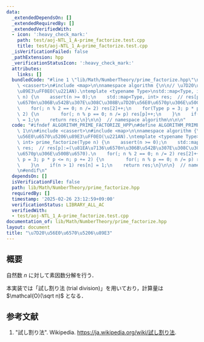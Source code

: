 ```yaml
---
data:
  _extendedDependsOn: []
  _extendedRequiredBy: []
  _extendedVerifiedWith:
  - icon: ':heavy_check_mark:'
    path: test/aoj-NTL_1_A-prime_factorize.test.cpp
    title: test/aoj-NTL_1_A-prime_factorize.test.cpp
  _isVerificationFailed: false
  _pathExtension: hpp
  _verificationStatusIcon: ':heavy_check_mark:'
  attributes:
    links: []
  bundledCode: "#line 1 \"lib/Math/NumberTheory/prime_factorize.hpp\"\n\n\n\n#include\
    \ <cassert>\n#include <map>\n\nnamespace algorithm {\n\n// \u7D20\u56E0\u6570\u5206\
    \u89E3\uFF0EO(\u221AN).\ntemplate <typename Type>\nstd::map<Type, int> prime_factorize(Type\
    \ n) {\n    assert(n >= 0);\n    std::map<Type, int> res;  // res[p]:=(\u81EA\u7136\
    \u6570n\u306B\u542B\u307E\u308C\u308B\u7D20\u56E0\u6570p\u306E\u500B\u6570).\n\
    \    for(; n % 2 == 0; n /= 2) res[2]++;\n    for(Type p = 3; p * p <= n; p +=\
    \ 2) {\n        for(; n % p == 0; n /= p) res[p]++;\n    }\n    if(n > 1) res[n]\
    \ = 1;\n    return res;\n}\n\n}  // namespace algorithm\n\n\n"
  code: "#ifndef ALGORITHM_PRIME_FACTORIZE_HPP\n#define ALGORITHM_PRIME_FACTORIZE_HPP\
    \ 1\n\n#include <cassert>\n#include <map>\n\nnamespace algorithm {\n\n// \u7D20\
    \u56E0\u6570\u5206\u89E3\uFF0EO(\u221AN).\ntemplate <typename Type>\nstd::map<Type,\
    \ int> prime_factorize(Type n) {\n    assert(n >= 0);\n    std::map<Type, int>\
    \ res;  // res[p]:=(\u81EA\u7136\u6570n\u306B\u542B\u307E\u308C\u308B\u7D20\u56E0\
    \u6570p\u306E\u500B\u6570).\n    for(; n % 2 == 0; n /= 2) res[2]++;\n    for(Type\
    \ p = 3; p * p <= n; p += 2) {\n        for(; n % p == 0; n /= p) res[p]++;\n\
    \    }\n    if(n > 1) res[n] = 1;\n    return res;\n}\n\n}  // namespace algorithm\n\
    \n#endif\n"
  dependsOn: []
  isVerificationFile: false
  path: lib/Math/NumberTheory/prime_factorize.hpp
  requiredBy: []
  timestamp: '2025-02-26 23:12:59+09:00'
  verificationStatus: LIBRARY_ALL_AC
  verifiedWith:
  - test/aoj-NTL_1_A-prime_factorize.test.cpp
documentation_of: lib/Math/NumberTheory/prime_factorize.hpp
layout: document
title: "\u7D20\u56E0\u6570\u5206\u89E3"
---
```



## 概要

自然数 $n$ に対して素因数分解を行う．

本実装では「試し割り法 (trial division)」を用いており，計算量は $\mathcal{O}(\sqrt n)$ となる．


## 参考文献

1. "試し割り法". Wikipedia. <https://ja.wikipedia.org/wiki/試し割り法>.
